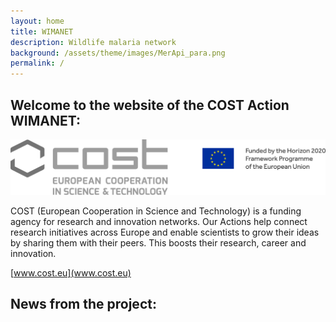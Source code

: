 ```yaml
---
layout: home
title: WIMANET
description: Wildlife malaria network
background: /assets/theme/images/MerApi_para.png
permalink: /
---
```


## Welcome to the website of the COST Action WIMANET:

![COSTEU](assets/theme/images/COSTEU.png)

COST (European Cooperation in Science and Technology) is a funding agency for research and innovation networks. 
Our Actions help connect research initiatives across Europe and enable scientists to grow their ideas by sharing them with their peers. 
This boosts their research, career and innovation.

[www.cost.eu](www.cost.eu)

## News from the project:
